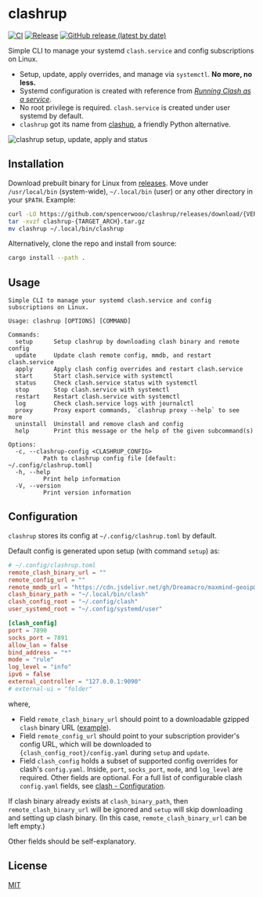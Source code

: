 # clashrup

[![CI](https://github.com/spencerwooo/clashrup/actions/workflows/ci.yml/badge.svg)](https://github.com/spencerwooo/clashrup/actions/workflows/ci.yml)
[![Release](https://github.com/spencerwooo/clashrup/actions/workflows/release.yml/badge.svg)](https://github.com/spencerwooo/clashrup/actions/workflows/release.yml)
[![GitHub release (latest by date)](https://img.shields.io/github/v/release/spencerwooo/clashrup)](https://github.com/spencerwooo/clashrup/releases/latest)

Simple CLI to manage your systemd `clash.service` and config subscriptions on Linux.

- Setup, update, apply overrides, and manage via `systemctl`. **No more, no less.**
- Systemd configuration is created with reference from [*Running Clash as a service*](https://github.com/Dreamacro/clash/wiki/Running-Clash-as-a-service).
- No root privilege is required. `clash.service` is created under user systemd by default.
- `clashrup` got its name from [clashup](https://github.com/felinae98/clashup), a friendly Python alternative.

![clashrup setup, update, apply and status](https://user-images.githubusercontent.com/32114380/210590025-35ac3977-60ab-452c-a0f1-7c3d5707b0e1.png)

## Installation

Download prebuilt binary for Linux from [releases](https://github.com/spencerwooo/clashrup/releases/latest). Move under
`/usr/local/bin` (system-wide), `~/.local/bin` (user) or any other directory in your `$PATH`. Example:

```bash
curl -LO https://github.com/spencerwooo/clashrup/releases/download/{VERSION}/clashrup-{TARGET_ARCH}.tar.gz
tar -xvzf clashrup-{TARGET_ARCH}.tar.gz
mv clashrup ~/.local/bin/clashrup
```

Alternatively, clone the repo and install from source:

```bash
cargo install --path .
```

## Usage

```text
Simple CLI to manage your systemd clash.service and config subscriptions on Linux.

Usage: clashrup [OPTIONS] [COMMAND]

Commands:
  setup      Setup clashrup by downloading clash binary and remote config
  update     Update clash remote config, mmdb, and restart clash.service
  apply      Apply clash config overrides and restart clash.service
  start      Start clash.service with systemctl
  status     Check clash.service status with systemctl
  stop       Stop clash.service with systemctl
  restart    Restart clash.service with systemctl
  log        Check clash.service logs with journalctl
  proxy      Proxy export commands, `clashrup proxy --help` to see more
  uninstall  Uninstall and remove clash and config
  help       Print this message or the help of the given subcommand(s)

Options:
  -c, --clashrup-config <CLASHRUP_CONFIG>
          Path to clashrup config file [default: ~/.config/clashrup.toml]
  -h, --help
          Print help information
  -V, --version
          Print version information
```

## Configuration

`clashrup` stores its config at `~/.config/clashrup.toml` by default.

Default config is generated upon setup (with command `setup`) as:

```toml
# ~/.config/clashrup.toml
remote_clash_binary_url = ""
remote_config_url = ""
remote_mmdb_url = "https://cdn.jsdelivr.net/gh/Dreamacro/maxmind-geoip@release/Country.mmdb"
clash_binary_path = "~/.local/bin/clash"
clash_config_root = "~/.config/clash"
user_systemd_root = "~/.config/systemd/user"

[clash_config]
port = 7890
socks_port = 7891
allow_lan = false
bind_address = "*"
mode = "rule"
log_level = "info"
ipv6 = false
external_controller = "127.0.0.1:9090"
# external-ui = "folder"
```

where,

- Field `remote_clash_binary_url` should point to a downloadable gzipped `clash` binary URL
  ([example](https://github.com/MetaCubeX/Clash.Meta/releases/download/v1.14.0/Clash.Meta-linux-amd64-v1.14.0.gz)).
- Field `remote_config_url` should point to your subscription provider's config URL, which will be downloaded to
  `{clash_config_root}/config.yaml` during `setup` and `update`.
- Field `clash_config` holds a subset of supported config overrides for clash's `config.yaml`. Inside, `port`,
  `socks_port`, `mode`, and `log_level` are required. Other fields are optional. For a full list of configurable clash
  `config.yaml` fields, see [clash - Configuration](https://github.com/Dreamacro/clash/wiki/configuration).

If clash binary already exists at `clash_binary_path`, then `remote_clash_binary_url` will be ignored and `setup` will
skip downloading and setting up clash binary. (In this case, `remote_clash_binary_url` can be left empty.)

Other fields should be self-explanatory.

## License

[MIT](LICENSE)
